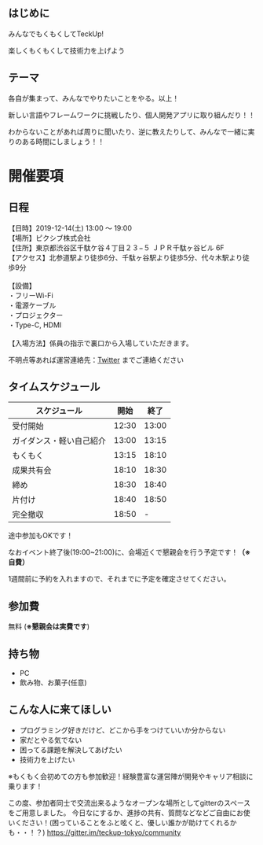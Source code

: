 ## はじめに
みんなでもくもくしてTeckUp!

楽しくもくもくして技術力を上げよう

## テーマ
各自が集まって、みんなでやりたいことをやる。以上！

新しい言語やフレームワークに挑戦したり、個人開発アプリに取り組んだり！！

わからないことがあれば周りに聞いたり、逆に教えたりして、みんなで一緒に実りのある時間にしましょう！！

# 開催要項

## 日程

【日時】2019-12-14(土) 13:00 ～ 19:00 </br>
【場所】ピクシブ株式会社</br>
【住所】東京都渋谷区千駄ケ谷４丁目２３−５ ＪＰＲ千駄ヶ谷ビル 6F</br>
【アクセス】北参道駅より徒歩6分、千駄ヶ谷駅より徒歩5分、代々木駅より徒歩9分</br>
</br>
【設備】</br>
・フリーWi-Fi</br>
・電源ケーブル</br>
・プロジェクター</br>
・Type-C, HDMI</br>
</br>
【入場方法】係員の指示で裏口から入場していただきます。</br>

不明点等あれば運営連絡先：[Twitter](https://twitter.com/teckup_tokyo) までご連絡ください

## タイムスケジュール

| スケジュール             | 開始  | 終了  |
| ---------------- | ----- | ----- |
| 受付開始         | 12:30 | 13:00 |
| ガイダンス・軽い自己紹介  | 13:00 | 13:15 |
| もくもく            | 13:15 | 18:10 |
| 成果共有会 | 18:10 | 18:30 |
| 締め| 18:30 | 18:40 |
| 片付け         | 18:40 | 18:50 |
| 完全撤収         | 18:50 | - |

途中参加もOKです！

なおイベント終了後(19:00~21:00)に、会場近くで懇親会を行う予定です！**（※自費）**

1週間前に予約を入れますので、それまでに予定を確定させてください。

## 参加費

無料 (**※懇親会は実費です**)

## 持ち物

- PC
- 飲み物、お菓子(任意)

## こんな人に来てほしい
- プログラミング好きだけど、どこから手をつけていいか分からない
- 家だとやる気でない
- 困ってる課題を解決してあげたい
- 技術力を上げたい

※もくもく会初めての方も参加歓迎！経験豊富な運営陣が開発やキャリア相談に乗ります！

この度、参加者同士で交流出来るようなオープンな場所としてgitterのスペースをご用意しました。
今日なにするか、進捗の共有、質問などなどご自由にお使いください！(困っていることをふと呟くと、優しい誰かが助けてくれるかも・・！？)
https://gitter.im/teckup-tokyo/community
